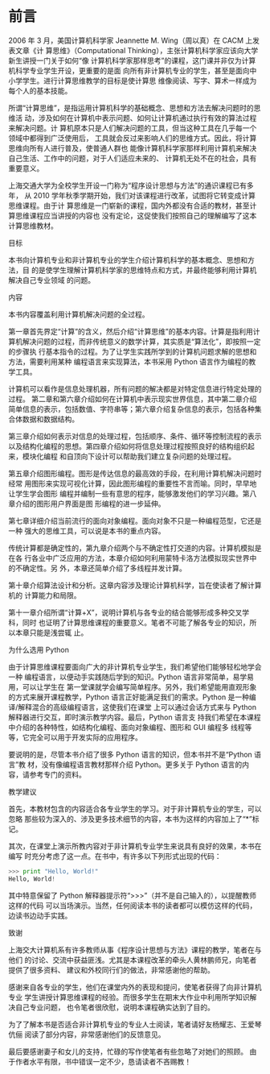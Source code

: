 # 前言

2006 年 3 月，美国计算机科学家 Jeannette M. Wing（周以真）在 CACM 上发表文章《计 算思维》（Computational Thinking），主张计算机科学家应该向大学新生讲授一门关于如何“像 计算机科学家那样思考”的课程，这门课并非仅为计算机科学专业学生开设，更重要的是面 向所有非计算机专业的学生，甚至是面向中小学学生。进行计算思维教学的目标是使计算思 维像阅读、写字、算术一样成为每个人的基本技能。

所谓“计算思维”，是指运用计算机科学的基础概念、思想和方法去解决问题时的思维活 动，涉及如何在计算机中表示问题、如何让计算机通过执行有效的算法过程来解决问题。计 算机原本只是人们解决问题的工具，但当这种工具在几乎每一个领域中都得到广泛使用后， 工具就会反过来影响人们的思维方式。因此，将计算思维向所有人进行普及，使普通人群也 能像计算机科学家那样利用计算机来解决自己生活、工作中的问题，对于人们适应未来的、 计算机无处不在的社会，具有重要意义。

上海交通大学为全校学生开设一门称为“程序设计思想与方法”的通识课程已有多年， 从 2010 学年秋季学期开始，我们对该课程进行改革，试图将它转变成计算思维课程。由于计 算思维是一门崭新的课程，国内外都没有合适的教材，甚至计算思维课程应当讲授的内容也 没有定论，这促使我们按照自己的理解编写了这本计算思维教材。

目标

本书向计算机专业和非计算机专业的学生介绍计算机科学的基本概念、思想和方法，目 的是使学生理解计算机科学家的思维特点和方式，并最终能够利用计算机解决自己专业领域 的问题。

内容

本书内容覆盖利用计算机解决问题的全过程。

第一章首先界定“计算”的含义，然后介绍“计算思维”的基本内容。计算是指利用计 算机解决问题的过程，而非传统意义的数学计算，其实质是“算法化”，即按照一定的步骤执 行基本指令的过程。为了让学生实践所学到的计算机问题求解的思想和方法，需要利用某种 编程语言来实现算法，本书采用 Python 语言作为编程的教学工具。

计算机可以看作是信息处理机器，所有问题的解决都是对特定信息进行特定处理的过程。 第二章和第六章介绍如何在计算机中表示现实世界信息，其中第二章介绍简单信息的表示，包括数值、字符串等；第六章介绍复杂信息的表示，包括各种集合体数据和数据结构。

第三章介绍如何表示对信息的处理过程，包括顺序、条件、循环等控制流程的表示以及结构化编程的思想。第四章介绍如何将信息处理过程按照良好的结构组织起来，模块化编程 和自顶向下设计可以帮助我们建立复杂问题的处理过程。

第五章介绍图形编程。图形是传达信息的最高效的手段，在利用计算机解决问题时经常 用图形来实现可视化计算，因此图形编程的重要性不言而喻。同时，早早地让学生学会图形 编程并编制一些有意思的程序，能够激发他们的学习兴趣。第八章介绍的图形用户界面是图 形编程的进一步延伸。

第七章详细介绍当前流行的面向对象编程。面向对象不只是一种编程范型，它还是一种 强大的思维工具，可以说是本书的重点内容。

传统计算都是确定性的，第九章介绍两个与不确定性打交道的内容。计算机模拟是在各 行各业中广泛应用的方法，本章介绍如何利用蒙特卡洛方法模拟现实世界中的不确定性。另 外，本章还简单介绍了多线程并发计算。

第十章介绍算法设计和分析。这章内容涉及理论计算机科学，旨在使读者了解计算机的 计算能力和局限。

第十一章介绍所谓“计算+X”，说明计算机与各专业的结合能够形成多种交叉学科，同时 也证明了计算思维课程的重要意义。笔者不可能了解各专业的知识，所以本章只能是浅尝辄 止。

为什么选用 Python

由于计算思维课程要面向广大的非计算机专业学生，我们希望他们能够轻松地学会一种 编程语言，以便动手实践随后学到的知识。Python 语言非常简单，易学易用，可以让学生在 第一堂课就学会编写简单程序。另外，我们希望能用直观形象的方式来展开课程教学，Python 语言正好能满足我们的需求。Python 是一种编译/解释混合的高级编程语言，这使我们在课堂 上可以通过会话方式来与 Python 解释器进行交互，即时演示教学内容。最后，Python 语言支 持我们希望在本课程中介绍的各种特性，如结构化编程、面向对象编程、图形和 GUI 编程多 线程等等，它完全可以用于开发实际的应用程序。

要说明的是，尽管本书介绍了很多 Python 语言的知识，但本书并不是“Python 语言”教 材，没有像编程语言教材那样介绍 Python。更多关于 Python 语言的内容，请参考专门的资料。

教学建议

首先，本教材包含的内容适合各专业学生的学习。对于非计算机专业的学生，可以忽略 那些较为深入的、涉及更多技术细节的内容，本书为这样的内容加上了“*”标记。

其次，在课堂上演示所教内容对于非计算机专业学生来说具有良好的效果，本书在编写 时充分考虑了这一点。在书中，有许多以下列形式出现的代码：

```py
>>> print "Hello, World!"
Hello, World! 
```

其中特意保留了 Python 解释器提示符“>>>”（并不是自己输入的），以提醒教师这样的代码 可以当场演示。当然，任何阅读本书的读者都可以模仿这样的代码，边读书边动手实践。

致谢

上海交大计算机系有许多教师从事《程序设计思想与方法》课程的教学，笔者在与他们 的讨论、交流中获益匪浅。尤其是本课程改革的牵头人黄林鹏师兄，向笔者提供了很多资料、 建议和外校同行们的做法，非常感谢他的帮助。

感谢来自各专业的学生，他们在课堂内外的表现和提问，使笔者获得了向非计算机专业 学生讲授计算思维课程的经验。而很多学生在期末大作业中利用所学知识解决自己专业问题， 也令笔者很欣慰，说明本课程确实达到了目的。

为了了解本书是否适合非计算机专业的专业人士阅读，笔者请好友杨耀志、王爱琴伉俪 阅读了部分内容，非常感谢他们的反馈意见。

最后要感谢妻子和女儿的支持，忙碌的写作使笔者有些忽略了对她们的照顾。 由于作者水平有限，书中错误一定不少，恳请读者不吝赐教！